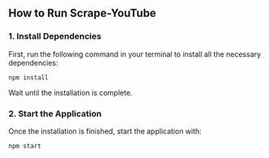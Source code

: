 ## How to Run Scrape-YouTube

### 1. Install Dependencies

First, run the following command in your terminal to install all the necessary dependencies:

```
npm install
```

Wait until the installation is complete.

### 2. Start the Application

Once the installation is finished, start the application with:

```
npm start
```
